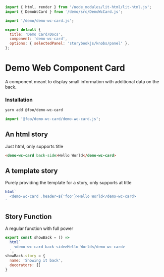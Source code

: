 ```js script
import { html, render } from '/node_modules/lit-html/lit-html.js';
import { DemoWcCard } from '/demo/src/DemoWcCard.js';

import '/demo/demo-wc-card.js';

export default {
  title: 'Demo Card/Docs',
  component: 'demo-wc-card',
  options: { selectedPanel: 'storybookjs/knobs/panel' },
};
```

# Demo Web Component Card

A component meant to display small information with additional data on the back.

### Installation

```bash
yarn add @foo/demo-wc-card
```

```js
import '@foo/demo-wc-card/demo-wc-card.js';
```

## An html story

Just html, only supports title

```html story
<demo-wc-card back-side>Hello World</demo-wc-card>
```

## A template story

Purely providing the template for a story, only supports at title

```js story
html`
  <demo-wc-card .header=${'foo'}>Hello World</demo-wc-card>
`
```

## Story Function

A regular function with full power

```js script
export const showBack = () =>
  html`
    <demo-wc-card back-side>Hello World</demo-wc-card>
  `;
showBack.story = {
  name: 'Showing it back',
  decorators: []
}
```
[](story "showBack")
